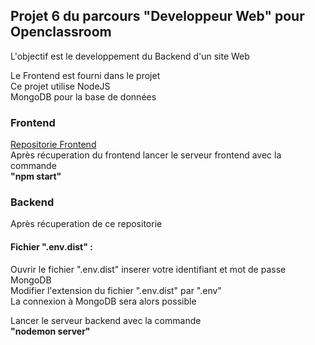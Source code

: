 <h2>Projet 6 du parcours "Developpeur Web" pour Openclassroom</h2>
<p>L'objectif est le developpement du Backend d'un site Web<p>
<p>Le Frontend est fourni dans le projet<br>
Ce projet utilise NodeJS<br>
MongoDB pour la base de données</p>
<h3>Frontend</h3>
<a href="https://github.com/OpenClassrooms-Student-Center/Web-Developer-P6">Repositorie Frontend</a><br>
Après récuperation du frontend lancer le serveur frontend avec la commande <br>
<strong>"npm start"</strong><br>

 <h3>Backend</h3> 
 Après récuperation de ce repositorie<br>

 <h4>Fichier ".env.dist" :</h4>
 Ouvrir le fichier ".env.dist" inserer votre identifiant et mot de passe MongoDB<br>
 Modifier l'extension du fichier ".env.dist" par ".env"<br>
 La connexion à MongoDB sera alors possible

Lancer le serveur backend avec la commande <br>
<strong>"nodemon server"</strong><br>
